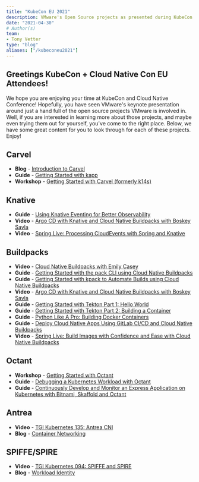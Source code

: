 ```yaml
---
title: "KubeCon EU 2021"
description: VMware's Open Source projects as presented during KubeCon + Cloud Native Con EU 2021 
date: "2021-04-30"
# Author(s)
team: 
- Tony Vetter
type: "blog"
aliases: ["/kubeconeu2021"]
---
```


## Greetings KubeCon + Cloud Native Con EU Attendees!

We hope you are enjoying your time at KubeCon and Cloud Native Conference! Hopefully, you have seen VMware's keynote presentation around just a hand full of the open source projects VMware is involved in. Well, if you are interested in learning more about those projects, and maybe even trying them out for yourself, you've come to the right place. Below, we have some great content for you to look through for each of these projects. Enjoy!

## Carvel
 
 * **Blog** - [Introduction to Carvel](https://tanzu.vmware.com/developer/guides/kubernetes/carvel/)
 * **Guide** - [Getting Started with kapp](https://tanzu.vmware.com/developer/guides/kubernetes/kapp-gs/)
 * **Workshop** - [Getting Started with Carvel (formerly k14s)](https://tanzu.vmware.com/developer/workshops/lab-getting-started-with-carvel/)

 ## Knative

 * **Guide** - [Using Knative Eventing for Better Observability](https://tanzu.vmware.com/developer/blog/using-knative-eventing-for-better-observability/)
 * **Video** - [Argo CD with Knative and Cloud Native Buildpacks with Boskey Savla](https://tanzu.vmware.com/developer/tv/tanzu-tuesdays/0051/)
 * **Video** - [Spring Live: Processing CloudEvents with Spring and Knative](https://tanzu.vmware.com/developer/videos/spring-live-cloudevents-knative/)

 ## Buildpacks

 * **Video** - [Cloud Native Buildpacks with Emily Casey](https://tanzu.vmware.com/developer/tv/tanzu-tuesdays/0020/)
 * **Guide** - [Getting Started with the pack CLI using Cloud Native Buildpacks](https://tanzu.vmware.com/developer/guides/containers/cnb-gs-pack/)
 * **Guide** - [Getting Started with kpack to Automate Builds using Cloud Native Buildpacks](https://tanzu.vmware.com/developer/guides/containers/cnb-gs-kpack/)
 * **Video** - [Argo CD with Knative and Cloud Native Buildpacks with Boskey Savla](https://tanzu.vmware.com/developer/tv/tanzu-tuesdays/0051/)
 * **Guide** - [Getting Started with Tekton Part 1: Hello World](https://tanzu.vmware.com/developer/guides/ci-cd/tekton-gs-p1/)
 * **Guide** - [Getting Started with Tekton Part 2: Building a Container](https://tanzu.vmware.com/developer/guides/ci-cd/tekton-gs-p2/)
 * **Guide** - [Python Like A Pro: Building Docker Containers](https://tanzu.vmware.com/developer/guides/python/cnb-gs-python/)
 * **Guide** - [Deploy Cloud Native Apps Using GitLab CI/CD and Cloud Native Buildpacks](https://tanzu.vmware.com/developer/guides/ci-cd/gitlab-ci-cd-cnb/)
 * **Video** - [Spring Live: Build Images with Confidence and Ease with Cloud Native Buildpacks](https://tanzu.vmware.com/developer/videos/spring-live-buildpacks/)

## Octant

* **Workshop** - [Getting Started with Octant](https://tanzu.vmware.com/developer/workshops/lab-getting-started-with-octant/)
* **Guide** - [Debugging a Kubernetes Workload with Octant](https://tanzu.vmware.com/developer/blog/debugging-a-kubernetes-workload-with-octant/)
* **Guide** - [Continuously Develop and Monitor an Express Application on Kubernetes with Bitnami, Skaffold and Octant](https://tanzu.vmware.com/developer/guides/ci-cd/express-app-bitnami-skaffold-octant/)

## Antrea

* **Video** - [TGI Kubernetes 135: Antrea CNI](https://tanzu.vmware.com/developer/tv/tgik/135/)
* **Blog** - [Container Networking](https://tanzu.vmware.com/developer/guides/kubernetes/container-networking/)

## SPIFFE/SPIRE

* **Video** - [TGI Kubernetes 094: SPIFFE and SPIRE](https://tanzu.vmware.com/developer/tv/tgik/0094/)
* **Blog** - [Workload Identity](https://tanzu.vmware.com/developer/guides/kubernetes/platform-security-workload-identity/)
